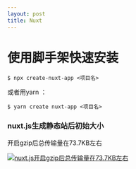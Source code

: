 ```yaml
---
layout: post
title: Nuxt
---
```


# 使用脚手架快速安装

    $ npx create-nuxt-app <项目名>

或者用yarn ：

    $ yarn create nuxt-app <项目名>

### nuxt.js生成静态站后初始大小

开启gzip后总传输量在73.7KB左右

[![nuxt.js开启gzip后总传输量在73.7KB左右](https://ws1.sinaimg.cn/large/a83bb572gy1g38y81vry3j21hc0swaef.jpg)](https://ws1.sinaimg.cn/large/a83bb572gy1g38y81vry3j21hc0swaef.jpg)